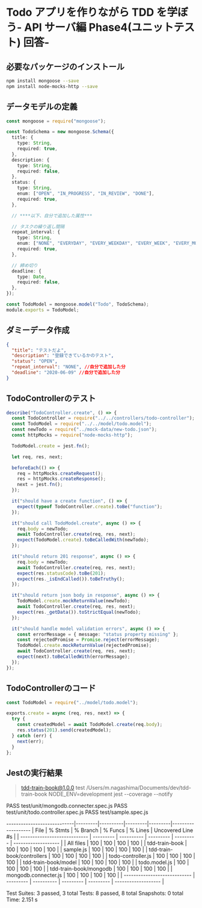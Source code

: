 # Todo アプリを作りながら TDD を学ぼう- API サーバ編 Phase4(ユニットテスト) 回答-

## 必要なパッケージのインストール

```bash
npm install mongoose --save
npm install node-mocks-http --save
```

## データモデルの定義

```TypeScript
const mongoose = require("mongoose");

const TodoSchema = new mongoose.Schema({
  title: {
    type: String,
    required: true,
  },
  description: {
    type: String,
    required: false,
  },
  status: {
    type: String,
    enum: ["OPEN", "IN_PROGRESS", "IN_REVIEW", "DONE"],
    required: true,
  },

  // ****以下、自分で追加した属性***

  // タスクの繰り返し間隔
  repeat_interval: {
    type: String,
    enum: ["NONE", "EVERYDAY", "EVERY_WEEKDAY", "EVERY_WEEK", "EVERY_MONTH"],
    required: true,
  },

  // 締め切り
  deadline: {
    type: Date,
    required: false,
  },
});

const TodoModel = mongoose.model("Todo", TodoSchema);
module.exports = TodoModel;

```

## ダミーデータ作成

```json
{
  "title": "テストだよ",
  "description": "登録できているかのテスト",
  "status": "OPEN",
  "repeat_interval": "NONE", //自分で追加した分
  "deadline": "2020-06-09" //自分で追加した分
}
```

## TodoControllerのテスト

```TypeScript
describe("TodoController.create", () => {
  const TodoController = require("../../controllers/todo-controller");
  const TodoModel = require("../../model/todo.model");
  const newTodo = require("../mock-data/new-todo.json");
  const httpMocks = require("node-mocks-http");

  TodoModel.create = jest.fn();

  let req, res, next;

  beforeEach(() => {
    req = httpMocks.createRequest();
    res = httpMocks.createResponse();
    next = jest.fn();
  });

  it("should have a create function", () => {
    expect(typeof TodoController.create).toBe("function");
  });

  it("should call TodoModel.create", async () => {
    req.body = newTodo;
    await TodoController.create(req, res, next);
    expect(TodoModel.create).toBeCalledWith(newTodo);
  });

  it("should return 201 response", async () => {
    req.body = newTodo;
    await TodoController.create(req, res, next);
    expect(res.statusCode).toBe(201);
    expect(res._isEndCalled()).toBeTruthy();
  });

  it("should return json body in response", async () => {
    TodoModel.create.mockReturnValue(newTodo);
    await TodoController.create(req, res, next);
    expect(res._getData()).toStrictEqual(newTodo);
  });

  it("should handle model validation errors", async () => {
    const errorMessage = { message: "status property missing" };
    const rejectedPromise = Promise.reject(errorMessage);
    TodoModel.create.mockReturnValue(rejectedPromise);
    await TodoController.create(req, res, next);
    expect(next).toBeCalledWith(errorMessage);
  });
});
```

## TodoControllerのコード

```TypeScript
const TodoModel = require("../model/todo.model");

exports.create = async (req, res, next) => {
  try {
    const createdModel = await TodoModel.create(req.body);
    res.status(201).send(createdModel);
  } catch (err) {
    next(err);
  }
};
```

## Jestの実行結果

> tdd-train-book@1.0.0 test /Users/m.nagashima/Documents/dev/tdd-train-book
> NODE_ENV=development jest --coverage --notify

 PASS  test/unit/mongodb.connecter.spec.js
 PASS  test/unit/todo.controller.spec.js
 PASS  test/sample.spec.js

----------------------------|---------|----------|---------|---------|-------------------
| File                         | % Stmts   | % Branch   | % Funcs   | % Lines   | Uncovered Line #s   |
| ---------------------------- | --------- | ---------- | --------- | --------- | ------------------- |
| All files                    | 100       | 100        | 100       | 100       |
| tdd-train-book               | 100       | 100        | 100       | 100       |
| sample.js                    | 100       | 100        | 100       | 100       |
| tdd-train-book/controllers   | 100       | 100        | 100       | 100       |
| todo-controller.js           | 100       | 100        | 100       | 100       |
| tdd-train-book/model         | 100       | 100        | 100       | 100       |
| todo.model.js                | 100       | 100        | 100       | 100       |
| tdd-train-book/mongodb       | 100       | 100        | 100       | 100       |
| mongodb.connecter.js         | 100       | 100        | 100       | 100       |
| ---------------------------- | --------- | ---------- | --------- | --------- | ------------------- |

Test Suites: 3 passed, 3 total
Tests:       8 passed, 8 total
Snapshots:   0 total
Time:        2.151 s
